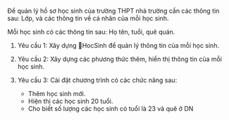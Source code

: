 Để quản lý hồ sơ học sinh của trường THPT nhà trường cần các thông tin sau: Lớp,  và các thông tin về cá nhân của mỗi học sinh.

Mỗi học sinh có các thông tin sau: Họ tên, tuổi, quê quán.

1. Yêu cầu 1: Xây dựng HocSinh để quản lý thông tin của mỗi học sinh.

2. Yêu cầu 2: Xây dựng các phương thức thêm, hiển thị thông tin của mỗi học sinh.

3. Yêu cầu 3: Cài đặt chương trình có các chức năng sau:

    - Thêm học sinh mới.
    - Hiện thị các học sinh 20 tuổi.
    - Cho biết số lượng các học sinh có tuổi là 23 và quê ở DN
